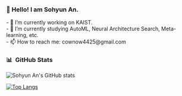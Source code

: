 <!--
**CownowAn/CownowAn** is a ✨ _special_ ✨ repository because its `README.md` (this file) appears on your GitHub profile.
Here are some ideas to get you started:
-->

<h3><b> 🥑 Hello! I am Sohyun An. </b></h3>
<p>
- 🔭 I’m currently working on KAIST.</br>
- 🌱 I’m currently studying AutoML, Neural Architecture Search, Meta-learning, etc. </br>
- 📫 How to reach me: cownow4425@gmail.com </br>
</p>
<!--
- 👯 I’m looking to collaborate on ...
- 🤔 I’m looking for help with ...
- 💬 Ask me about ...
- 😄 Pronouns: ...
- ⚡ Fun fact: ...
-->

<!-- 
<h3><b> 🥑 Hello! I am Sohyun An. </b></h3>
<p>
<a href="https://www.instagram.com/sohyeon__an/">
    <img alt="Instagram" src ="https://img.shields.io/badge/instagram-e4405f.svg?&style=for-the-badge&logo=instagram&logoColor=white"/>
</a>
<a href="https://velog.io/@cownow">
    <img alt="Velog" src ="https://img.shields.io/badge/VELOG-1DBF73.svg?&style=for-the-badge&logo=vonage&logoColor=white"/>
</a>
</p>
</br>

<h3><b> 🛠 Tech Stack </b></h3>
<h4><b> Programming Language </b></h4>
<p>
<img alt="Python" src ="https://img.shields.io/badge/python-3776AB.svg?&style=for-the-badge&logo=Python&logoColor=white"/>
<img alt="C++" src ="https://img.shields.io/badge/c++-00599C.svg?&style=for-the-badge&logo=c%2B%2B&logoColor=white"/>
</p>
<h4><b> ML/DL Framework </b></h4>
<p>
<img alt="Scikit-learn" src ="https://img.shields.io/badge/scikit_learn-F7931E.svg?&style=for-the-badge&logo=scikit-learn&logoColor=white"/>
<img alt="PyTorch" src ="https://img.shields.io/badge/pytorch-EE4C2C.svg?&style=for-the-badge&logo=pytorch&logoColor=white"/>
<!-- <img alt="PyTorch Lightning" src ="https://img.shields.io/badge/pytorchlightning-792ee5.svg?&style=for-the-badge&logo=pytorchlightning&logoColor=white"/> -->
<!-- <img alt="Keras" src ="https://img.shields.io/badge/keras-D00000.svg?&style=for-the-badge&logo=keras&logoColor=white"/>
</p>
<!-- <h4><b> DataBase </b></h4>
<p>
<img alt="MongoDB" src ="https://img.shields.io/badge/mongodb-47a248.svg?&style=for-the-badge&logo=mongodb&logoColor=white"/>
<img alt="Oracle" src ="https://img.shields.io/badge/oracle-F80000.svg?&style=for-the-badge&logo=oracle&logoColor=white"/>
</p> -->
<!-- <h4><b> Collaboration & Tools </b></h4>
<p>
<img alt="Git" src ="https://img.shields.io/badge/git-f05032.svg?&style=for-the-badge&logo=git&logoColor=white"/>
<img alt="GitHub" src ="https://img.shields.io/badge/github-181717.svg?&style=for-the-badge&logo=github&logoColor=white"/>
<img alt="Sourcetree" src ="https://img.shields.io/badge/sourcetree-0052CC.svg?&style=for-the-badge&logo=sourcetree&logoColor=white"/>
</p>
<p> -->
<!-- <img alt="Notion" src ="https://img.shields.io/badge/notion-000000.svg?&style=for-the-badge&logo=notion&logoColor=white"/>
<img alt="Slack" src ="https://img.shields.io/badge/slack-4A154B.svg?&style=for-the-badge&logo=slack&logoColor=white"/>
</p>
<p> -->
<!-- <img alt="intellij" src ="https://img.shields.io/badge/intellij-000000.svg?&style=for-the-badge&logo=IntelliJ IDEA&logoColor=white"/>
<img alt="Vscode" src ="https://img.shields.io/badge/vs code-007ACC.svg?&style=for-the-badge&logo=visualstudiocode&logoColor=white"/>
</p>
<p> -->
<!-- <img alt="Anaconda" src ="https://img.shields.io/badge/anaconda-44A833.svg?&style=for-the-badge&logo=anaconda&logoColor=white"/>
<img alt="Docker" src ="https://img.shields.io/badge/docker-2496ED.svg?&style=for-the-badge&logo=docker&logoColor=white"/>
</p> -->
<!-- </br> -->


### 📊 &nbsp;GitHub Stats
![Sohyun An's GitHub stats](https://github-readme-stats.vercel.app/api?username=CownowAn&show_icons=true&theme=vue-dark)

[![Top Langs](https://github-readme-stats.vercel.app/api/top-langs/?username=CownowAn&layout=compact&theme=vue-dark&langs_count=6)](https://github.com/anuraghazra/github-readme-stats)

